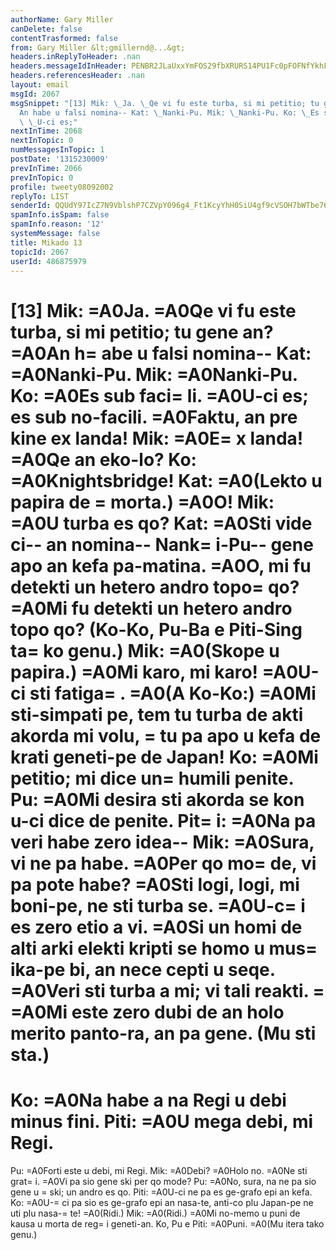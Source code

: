 ```yaml
---
authorName: Gary Miller
canDelete: false
contentTrasformed: false
from: Gary Miller &lt;gmillernd@...&gt;
headers.inReplyToHeader: .nan
headers.messageIdInHeader: PENBR2JLaUxxYmFOS29fbXRURS14PU1Fc0pFOFNfYkhFRDduS1JKak44dzJRSkgrZ0dNQUBtYWlsLmdtYWlsLmNvbT4=
headers.referencesHeader: .nan
layout: email
msgId: 2067
msgSnippet: "[13] Mik: \_Ja. \_Qe vi fu este turba, si mi petitio; tu gene an? \_\
  An habe u falsi nomina-- Kat: \_Nanki-Pu. Mik: \_Nanki-Pu. Ko: \_Es sub facili.\
  \ \_U-ci es;"
nextInTime: 2068
nextInTopic: 0
numMessagesInTopic: 1
postDate: '1315230009'
prevInTime: 2066
prevInTopic: 0
profile: tweety08092002
replyTo: LIST
senderId: QQUdY97IcZ7N9VblshP7CZVpY096g4_Ft1KcyYhH0SiU4gf9cVSOH7bWTbe76JoFm6PU595dqjzyOijWrEP5odgr1mOQgGZf
spamInfo.isSpam: false
spamInfo.reason: '12'
systemMessage: false
title: Mikado 13
topicId: 2067
userId: 486875979
---
```


[13]
Mik: =A0Ja. =A0Qe vi fu este turba, si mi petitio; tu gene an? =A0An h=
abe u
falsi nomina--
Kat: =A0Nanki-Pu.
Mik: =A0Nanki-Pu.
Ko: =A0Es sub faci=
li. =A0U-ci es; es sub no-facili. =A0Faktu, an pre kine ex landa!
Mik: =A0E=
x landa! =A0Qe an eko-lo?
Ko: =A0Knightsbridge!
Kat: =A0(Lekto u papira de =
morta.) =A0O!
Mik: =A0U turba es qo?
Kat: =A0Sti vide ci-- an nomina-- Nank=
i-Pu-- gene apo an kefa pa-matina.
=A0O, mi fu detekti un hetero andro topo=
 qo? =A0Mi fu detekti un hetero
andro topo qo?
(Ko-Ko, Pu-Ba e Piti-Sing ta=
ko genu.)
Mik: =A0(Skope u papira.) =A0Mi karo, mi karo! =A0U-ci sti fatiga=
. =A0(A
Ko-Ko:) =A0Mi sti-simpati pe, tem tu turba de akti akorda mi volu, =
tu pa
apo u kefa de krati geneti-pe de Japan!
Ko: =A0Mi petitio; mi dice un=
 humili penite.
Pu: =A0Mi desira sti akorda se kon u-ci dice de penite.
Pit=
i: =A0Na pa veri habe zero idea--
Mik: =A0Sura, vi ne pa habe. =A0Per qo mo=
de, vi pa pote habe? =A0Sti logi,
logi, mi boni-pe, ne sti turba se. =A0U-c=
i es zero etio a vi. =A0Si un
homi de alti arki elekti kripti se homo u mus=
ika-pe bi, an nece cepti
u seqe. =A0Veri sti turba a mi; vi tali reakti. =
=A0Mi este zero dubi de an
holo merito panto-ra, an pa gene.
(Mu sti sta.)
=
Ko: =A0Na habe a na Regi u debi minus fini.
Piti: =A0U mega debi, mi Regi.
=
Pu: =A0Forti este u debi, mi Regi.
Mik: =A0Debi? =A0Holo no. =A0Ne sti grat=
i. =A0Vi pa sio gene ski per qo mode?
Pu: =A0No, sura, na ne pa sio gene u =
ski; un andro es qo.
Piti: =A0U-ci ne pa es ge-grafo epi an kefa.
Ko: =A0U-=
ci pa sio es ge-grafo epi an nasa-te, anti-co plu Japan-pe ne
uti plu nasa-=
te! =A0(Ridi.)
Mik: =A0(Ridi.) =A0Mi no-memo u puni de kausa u morta de reg=
i geneti-an.
Ko, Pu e Piti: =A0Puni. =A0(Mu itera tako genu.)

